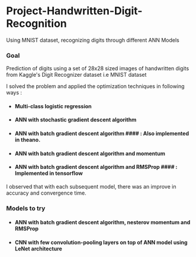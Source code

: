 # Project-Handwritten-Digit-Recognition
Using MNIST dataset, recognizing digits through different ANN Models

### Goal ### 
Prediction of digits using a set of 28x28 sized images of handwritten digits from Kaggle's Digit Recognizer dataset i.e MNIST dataset

I solved the problem and applied the optimization techniques in following ways : 
* #### Multi-class logistic regression ####
* #### ANN with stochastic gradient descent algorithm #### 
* #### ANN with batch gradient descent algorithm #### : Also implemented in theano.
* #### ANN with batch gradient descent algorithm and momentum ####
* #### ANN with batch gradient descent algorithm and RMSProp #### : Implemented in tensorflow

I observed that with each subsequent model, there was an improve in accuracy and convergence time.

### Models to try ###
* #### ANN with batch gradient descent algorithm, nesterov momentum and RMSProp ####
* #### CNN with few convolution-pooling layers on top of ANN model using LeNet architecture ####
